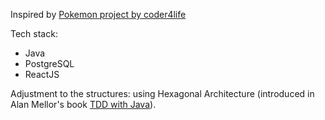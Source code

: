 Inspired by [Pokemon project by coder4life](https://www.youtube.com/watch?v=uIdx4DbCRd4&t=387s&ab_channel=coder4life)

Tech stack:
- Java
- PostgreSQL
- ReactJS

Adjustment to the structures: using Hexagonal Architecture (introduced in Alan Mellor's book [TDD with Java](https://learning.oreilly.com/library/view/test-driven-development-with/9781803236230/)).

